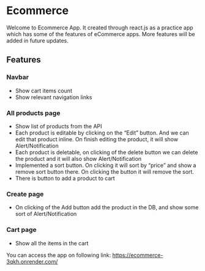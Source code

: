 # Ecommerce

Welcome to Ecommerce App. It created through react.js as a practice app which has some of the features of eCommerce apps. More features will be added in future updates.

## Features
 ### Navbar
  - Show cart items count
  - Show relevant navigation links
 ### All products page
  - Show list of products from the API
  - Each product is editable by clicking on the “Edit” button. And we can edit that product inline. On finish editing the 
  product, it will show Alert/Notification
  - Each product is deletable, on clicking of the delete button we can delete the product and it will also show Alert/Notification
  - Implemented a sort button. On clicking it will sort by “price” and show a remove sort button there. On clicking the button it will remove the sort.
  - There is button to add a product to cart
 ### Create page
  - On clicking of the Add button add the product in the DB, and show some sort of Alert/Notification
 ### Cart page
  - Show all the items in the cart

You can access the app on following link:
https://ecommerce-3qkh.onrender.com/
